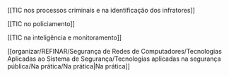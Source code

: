 [[TIC nos processos criminais e na identificação dos infratores]]

[[TIC no policiamento]]

[[TIC na inteligência e monitoramento]]

[[organizar/REFINAR/Segurança de Redes de Computadores/Tecnologias Aplicadas ao Sistema de Segurança/Tecnologias aplicadas na segurança pública/Na prática/Na prática|Na prática]]